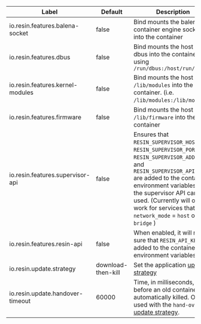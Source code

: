 Label | Default | Description
--- | --- | ---
io.resin.features.balena-socket | false | Bind mounts the balena container engine socket into the container
io.resin.features.dbus | false | Bind mounts the host OS dbus into the container using `/run/dbus:/host/run/dbus`
io.resin.features.kernel-modules | false | Bind mounts the host OS `/lib/modules` into the container. (i.e. `/lib/modules:/lib/modules`)
io.resin.features.firmware | false | Bind mounts the host OS `/lib/firmware` into the container
io.resin.features.supervisor-api | false | Ensures that `RESIN_SUPERVISOR_HOST`, `RESIN_SUPERVISOR_PORT`, `RESIN_SUPERVISOR_ADDRESS`, and `RESIN_SUPERVISOR_API_KEY` are added to the container environment variables, so the supervisor API can be used. (Currently will only work for services that have `network_mode` = `host` or `bridge` )
io.resin.features.resin-api | false | When enabled, it will make sure that `RESIN_API_KEY` is added to the container environment variables
io.resin.update.strategy | download-then-kill | Set the application [update strategy][update-strategy]
io.resin.update.handover-timeout | 60000 | Time, in milliseconds, before an old container is automatically killed. Only used with the `hand-over` [update strategy][hand-over].

[update-strategy]:/runtime/update-strategies
[hand-over]:/runtime/update-strategies/#hand-over